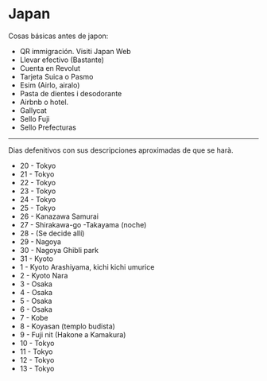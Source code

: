 # Japan

Cosas básicas antes de japon:
* QR immigración. Visiti Japan Web
* Llevar efectivo (Bastante)
* Cuenta en Revolut
* Tarjeta Suica o Pasmo
* Esim (Airlo, airalo)
* Pasta de dientes i desodorante
* Airbnb o hotel. 
* Gallycat
* Sello Fuji
* Sello Prefecturas



-------
Dias defenitivos con sus descripciones aproximadas de que se harà.

* 20 - Tokyo 
* 21 - Tokyo
* 22 - Tokyo
* 23 - Tokyo 
* 24 - Tokyo 
* 25 - Tokyo 
* 26 - Kanazawa
Samurai
* 27 - Shirakawa-go -Takayama (noche)
* 28 - (Se decide allí) 
* 29 - Nagoya 
* 30 - Nagoya
Ghibli park
* 31 - Kyoto
* 1  - Kyoto
Arashiyama, kichi kichi umurice
* 2  - Kyoto Nara
* 3  - Osaka
* 4  - Osaka 
* 5  - Osaka 
* 6  - Osaka 
* 7  - Kobe
* 8  - Koyasan (templo budista)
* 9  - Fuji nit (Hakone a Kamakura)
* 10 - Tokyo
* 11 - Tokyo
* 12 - Tokyo
* 13 - Tokyo
